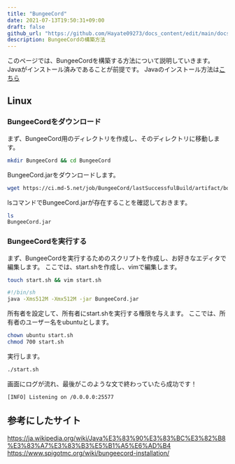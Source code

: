 ```yaml
---
title: "BungeeCord"
date: 2021-07-13T19:50:31+09:00
draft: false
github_url: "https://github.com/Hayate09273/docs_content/edit/main/docs/BungeeCord/index.md"
description: BungeeCordの構築方法
---
```


このページでは、BungeeCordを構築する方法について説明していきます。  
Javaがインストール済みであることが前提です。
Javaのインストール方法は[こちら](/docs/java/)

## Linux

### BungeeCordをダウンロード
まず、BungeeCord用のディレクトリを作成し、そのディレクトリに移動します。
```bash
mkdir BungeeCord && cd BungeeCord
```
BungeeCord.jarをダウンロードします。
```bash
wget https://ci.md-5.net/job/BungeeCord/lastSuccessfulBuild/artifact/bootstrap/target/BungeeCord.jar
```
lsコマンドでBungeeCord.jarが存在することを確認しておきます。
```bash
ls
BungeeCord.jar
```
### BungeeCordを実行する
まず、BungeeCordを実行するためのスクリプトを作成し、お好きなエディタで編集します。
ここでは、start.shを作成し、vimで編集します。
```bash
touch start.sh && vim start.sh
```

```bash
#!/bin/sh
java -Xms512M -Xmx512M -jar BungeeCord.jar
```
所有者を設定して、所有者にstart.shを実行する権限を与えます。
ここでは、所有者のユーザー名をubuntuとします。
```bash
chown ubuntu start.sh
chmod 700 start.sh
```
実行します。
```bash
./start.sh
```
画面にログが流れ、最後がこのような文で終わっていたら成功です！
```bash
[INFO] Listening on /0.0.0.0:25577
```
## 参考にしたサイト
https://ja.wikipedia.org/wiki/Java%E3%83%90%E3%83%BC%E3%82%B8%E3%83%A7%E3%83%B3%E5%B1%A5%E6%AD%B4
https://www.spigotmc.org/wiki/bungeecord-installation/